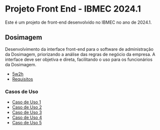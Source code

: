 # Projeto Front End - IBMEC 2024.1

Este é um projeto de front-end desenvolvido no IBMEC no ano de 2024.1.

## Dosimagem

Desenvolvimento da interface front-end para o software de administração da Dosimagem, priorizando a análise das regras de negócio da empresa. A interface deve ser objetiva e direta, facilitando o uso para os funcionários da Dosimagem. 

- [5w2h](https://github.com/mlutegar/projeto_front_end_ibmec_2024_2/blob/casos_de_uso/5w2h.md)
- [Requisitos](https://github.com/mlutegar/projeto_front_end_ibmec_2024_2/blob/casos_de_uso/requisitos.md)

### Casos de Uso
- [Caso de Uso 1](https://github.com/mlutegar/projeto_front_end_ibmec_2024_2/blob/casos_de_uso/caso_de_uso.md#caso-de-uso-1)
- [Caso de Uso 2](https://github.com/mlutegar/projeto_front_end_ibmec_2024_2/blob/casos_de_uso/caso_de_uso.md#caso-de-uso-2)
- [Caso de Uso 3](https://github.com/mlutegar/projeto_front_end_ibmec_2024_2/blob/casos_de_uso/caso_de_uso.md#caso-de-uso-3)
- [Caso de Uso 4](https://github.com/mlutegar/projeto_front_end_ibmec_2024_2/blob/casos_de_uso/caso_de_uso.md#caso-de-uso-4)
- [Caso de Uso 5](https://github.com/mlutegar/projeto_front_end_ibmec_2024_2/blob/casos_de_uso/caso_de_uso.md#caso-de-uso-5)